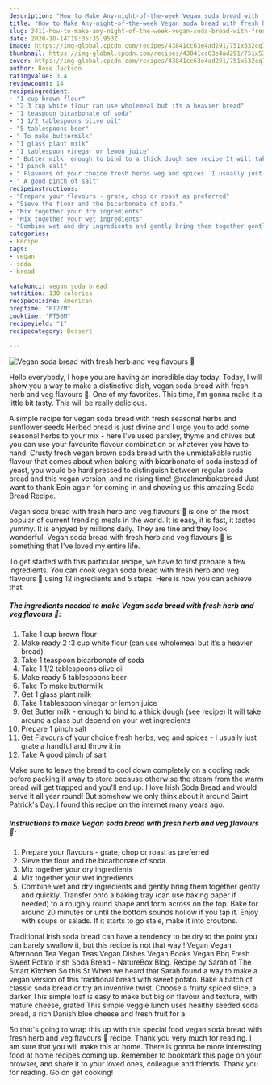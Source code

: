 ```yaml
---
description: "How to Make Any-night-of-the-week Vegan soda bread with fresh herb and veg flavours 🌱"
title: "How to Make Any-night-of-the-week Vegan soda bread with fresh herb and veg flavours 🌱"
slug: 3411-how-to-make-any-night-of-the-week-vegan-soda-bread-with-fresh-herb-and-veg-flavours
date: 2020-10-14T19:35:35.953Z
image: https://img-global.cpcdn.com/recipes/43841cc63e4ad291/751x532cq70/vegan-soda-bread-with-fresh-herb-and-veg-flavours-🌱-recipe-main-photo.jpg
thumbnail: https://img-global.cpcdn.com/recipes/43841cc63e4ad291/751x532cq70/vegan-soda-bread-with-fresh-herb-and-veg-flavours-🌱-recipe-main-photo.jpg
cover: https://img-global.cpcdn.com/recipes/43841cc63e4ad291/751x532cq70/vegan-soda-bread-with-fresh-herb-and-veg-flavours-🌱-recipe-main-photo.jpg
author: Rose Jackson
ratingvalue: 3.4
reviewcount: 14
recipeingredient:
- "1 cup brown flour"
- "2 3 cup white flour can use wholemeal but its a heavier bread"
- "1 teaspoon bicarbonate of soda"
- "1 1/2 tablespoons olive oil"
- "5 tablespoons beer"
- " To make buttermilk"
- "1 glass plant milk"
- "1 tablespoon vinegar or lemon juice"
- " Butter milk  enough to bind to a thick dough see recipe It will take around a glass but depend on your wet ingredients"
- "1 pinch salt"
- " Flavours of your choice fresh herbs veg and spices  I usually just grate a handful and throw it in"
- " A good pinch of salt"
recipeinstructions:
- "Prepare your flavours - grate, chop or roast as preferred"
- "Sieve the flour and the bicarbonate of soda."
- "Mix together your dry ingredients"
- "Mix together your wet ingredients"
- "Combine wet and dry ingredients and gently bring them together gently and quickly. Transfer onto a baking tray (can use baking paper if needed) to a roughly round shape and form across on the top. Bake for around 20 minutes or until the bottom sounds hollow if you tap it. Enjoy with soups or salads. If it starts to go stale, make it into croutons."
categories:
- Recipe
tags:
- vegan
- soda
- bread

katakunci: vegan soda bread 
nutrition: 130 calories
recipecuisine: American
preptime: "PT27M"
cooktime: "PT56M"
recipeyield: "1"
recipecategory: Dessert

---
```



![Vegan soda bread with fresh herb and veg flavours 🌱](https://img-global.cpcdn.com/recipes/43841cc63e4ad291/751x532cq70/vegan-soda-bread-with-fresh-herb-and-veg-flavours-🌱-recipe-main-photo.jpg)

Hello everybody, I hope you are having an incredible day today. Today, I will show you a way to make a distinctive dish, vegan soda bread with fresh herb and veg flavours 🌱. One of my favorites. This time, I'm gonna make it a little bit tasty. This will be really delicious.

A simple recipe for vegan soda bread with fresh seasonal herbs and sunflower seeds Herbed bread is just divine and I urge you to add some seasonal herbs to your mix - here I&#39;ve used parsley, thyme and chives but you can use your favourite flavour combination or whatever you have to hand. Crusty fresh vegan brown soda bread with the unmistakable rustic flavour that comes about when baking with bicarbonate of soda instead of yeast, you would be hard pressed to distinguish between regular soda bread and this vegan version, and no rising time! @realmenbakebread Just want to thank Eoin again for coming in and showing us this amazing Soda Bread Recipe.

Vegan soda bread with fresh herb and veg flavours 🌱 is one of the most popular of current trending meals in the world. It is easy, it is fast, it tastes yummy. It is enjoyed by millions daily. They are fine and they look wonderful. Vegan soda bread with fresh herb and veg flavours 🌱 is something that I've loved my entire life.


To get started with this particular recipe, we have to first prepare a few ingredients. You can cook vegan soda bread with fresh herb and veg flavours 🌱 using 12 ingredients and 5 steps. Here is how you can achieve that.

<!--inarticleads1-->

##### The ingredients needed to make Vegan soda bread with fresh herb and veg flavours 🌱:

1. Take 1 cup brown flour
1. Make ready 2 :3 cup white flour (can use wholemeal but it’s a heavier bread)
1. Take 1 teaspoon bicarbonate of soda
1. Take 1 1/2 tablespoons olive oil
1. Make ready 5 tablespoons beer
1. Take  To make buttermilk
1. Get 1 glass plant milk
1. Take 1 tablespoon vinegar or lemon juice
1. Get  Butter milk - enough to bind to a thick dough (see recipe) It will take around a glass but depend on your wet ingredients
1. Prepare 1 pinch salt
1. Get  Flavours of your choice fresh herbs, veg and spices - I usually just grate a handful and throw it in
1. Take  A good pinch of salt


Make sure to leave the bread to cool down completely on a cooling rack before packing it away to store because otherwise the steam from the warm bread will get trapped and you&#39;ll end up. I love Irish Soda Bread and would serve it all year round! But somehow we only think about it around Saint Patrick&#39;s Day. I found this recipe on the internet many years ago. 

<!--inarticleads2-->

##### Instructions to make Vegan soda bread with fresh herb and veg flavours 🌱:

1. Prepare your flavours - grate, chop or roast as preferred
1. Sieve the flour and the bicarbonate of soda.
1. Mix together your dry ingredients
1. Mix together your wet ingredients
1. Combine wet and dry ingredients and gently bring them together gently and quickly. Transfer onto a baking tray (can use baking paper if needed) to a roughly round shape and form across on the top. Bake for around 20 minutes or until the bottom sounds hollow if you tap it. Enjoy with soups or salads. If it starts to go stale, make it into croutons.


Traditional Irish soda bread can have a tendency to be dry to the point you can barely swallow it, but this recipe is not that way!! Vegan Vegan Afternoon Tea Vegan Teas Vegan Dishes Vegan Books Vegan Bbq Fresh Sweet Potato Irish Soda Bread - NatureBox Blog. Recipe by Sarah of The Smart Kitchen So this St When we heard that Sarah found a way to make a vegan version of this traditional bread with sweet potato. Bake a batch of classic soda bread or try an inventive twist. Choose a fruity spiced slice, a darker This simple loaf is easy to make but big on flavour and texture, with mature cheese, grated This simple veggie lunch uses healthy seeded soda bread, a rich Danish blue cheese and fresh fruit for a. 

So that's going to wrap this up with this special food vegan soda bread with fresh herb and veg flavours 🌱 recipe. Thank you very much for reading. I am sure that you will make this at home. There is gonna be more interesting food at home recipes coming up. Remember to bookmark this page on your browser, and share it to your loved ones, colleague and friends. Thank you for reading. Go on get cooking!
